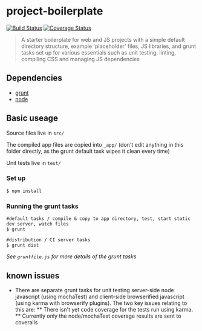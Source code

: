# project-boilerplate

[![Build Status](https://travis-ci.org/davidcole1977/project-boilerplate.svg)](https://travis-ci.org/davidcole1977/project-boilerplate) [![Coverage Status](https://coveralls.io/repos/davidcole1977/project-boilerplate/badge.svg?branch=master)](https://coveralls.io/r/davidcole1977/project-boilerplate?branch=master)

> A starter boilerplate for web and JS projects with a simple default directory structure, example 'placeholder' files, JS libraries, and grunt tasks set up for various essentials such as unit testing, linting, compiling CSS and managing JS dependencies

## Dependencies
* [grunt](http://gruntjs.com/)
* [node](https://nodejs.org/)

## Basic useage

Source files live in `src/`

The compiled app files are copied into `_app/` (don't edit anything in this folder directly, as the grunt default task wipes it clean every time)

Unit tests live in `test/`

### Set up

```shell
$ npm install
```

### Running the grunt tasks

```shell
#default tasks / compile & copy to app directory, test, start static dev server, watch files
$ grunt

#distribution / CI server tasks
$ grunt dist
```

*See `gruntfile.js` for more details of the grunt tasks*

## known issues
* There are separate grunt tasks for unit testing server-side node javascript (using mochaTest) and client-side browserified javascript (using karma with browserify plugins). The two key issues relating to this are:
** There isn't yet code coverage for the tests run using karma.
** Currently only the node/mochaTest coverage results are sent to coveralls